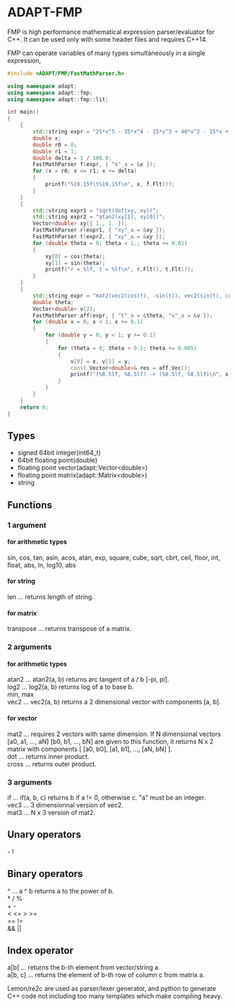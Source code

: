 #  ADAPT-FMP

FMP is high performance mathematical expression parser/evaluator for C++. It can be used only with some header files and requires C++14.

FMP can operate variables of many types simultaneously in a single expression, 

```cpp
#include <ADAPT/FMP/FastMathParser.h>

using namespace adapt;
using namespace adapt::fmp;
using namespace adapt::fmp::lit;

int main()
{
    {
        std::string expr = "25*x^5 - 35*x^4 - 15*x^3 + 40*x^2 - 15*x + 1";
        double x;
        double r0 = 0;
        double r1 = 1;
        double delta = 1 / 100.0;
        FastMathParser f(expr, { "x"_a = &x });
        for (x = r0; x <= r1; x += delta)
        {
            printf("%19.15f\t%19.15f\n", x, f.Flt());
        }
    }
    {
        std::string expr1 = "sqrt(dot(xy, xy))";
        std::string expr2 = "atan2(xy[1], xy[0])";
        Vector<double> xy({ 1., 1. });
        FastMathParser r(expr1, { "xy"_a = &xy });
        FastMathParser t(expr2, { "xy"_a = &xy });
        for (double theta = 0; theta < 1.; theta += 0.01)
        {
            xy[0] = cos(theta);
            xy[1] = sin(theta);
            printf("r = %lf, t = %lf\n", r.Flt(), t.Flt());
        }
    }
    {
        std::string expr = "mat2(vec2(cos(t), -sin(t)), vec2(sin(t), cos(t)))*v + vec2(0.1, 0.5)";
        double theta;
        Vector<double> v(2);
        FastMathParser aff(expr, { "t"_a = &theta, "v"_a = &v });
        for (double x = 0; x < 1; x += 0.1)
        {
            for (double y = 0; y < 1; y += 0.1)
            {
                for (theta = 0; theta < 0.1; theta += 0.005)
                {
                    v[0] = x, v[1] = y;
                    const Vector<double>& res = aff.Vec();
                    printf("(%8.5lf, %8.5lf) -> (%8.5lf, %8.5lf)\n", x, y, res[0], res[1]);
                }
            }
        }
    }
    return 0;
}
```

## Types
*  signed 64bit integer(int64_t)
*  64bit floating point(double)
*  floating point vector(adapt::Vector<double\>)
*  floating point matrix(adapt::Matrix<double\>)
*  string

## Functions
### 1 argument
#### for arithmetic types
sin, cos, tan, asin, acos, atan, exp, square, cube, sqrt, cbrt, ceil, floor, int, float, abs,
ln, log10, abs
#### for string
len ... returns length of string.
#### for matrix
transpose ... returns transpose of a matrix.

### 2 arguments
#### for arithmetic types
atan2 ... atan2(a, b) returns arc tangent of a / b [-pi, pi].  
log2 ... log2(a, b) returns log of a to base b.  
min, max  
vec2 ... vec2(a, b) returns a 2 dimensional vector with components [a, b].
#### for vector
mat2 ... requires 2 vectors with same dimension. If N dimensional vectors [a0, a1, ..., aN] [b0, b1, ..., bN] are given to this function, it returns N x 2 matrix with components [ [a0, b0], [a1, b1], ..., [aN, bN] ].  
dot ... returns inner product.  
cross ... returns outer product.  


### 3 arguments
if ... if(a, b, c) returns b if a != 0, otherwise c. "a" must be an integer.  
vec3 ... 3 dimensionnal version of vec2.  
mat3 ... N x 3 version of mat2.  

## Unary operators
\- !

## Binary operators
^ ... a ^ b returns a to the power of b.  
\* / %  
\+ \-   
< <= > >=  
== !=  
&& ||  

## Index operator
a[b] ... returns the b-th element from vector/string a.  
a[b, c] ... returns the element of b-th row of column c from matrix a.  

Lemon/re2c are used as parser/lexer generator, and python to generate C++ code not including too many templates which make compiling heavy.
